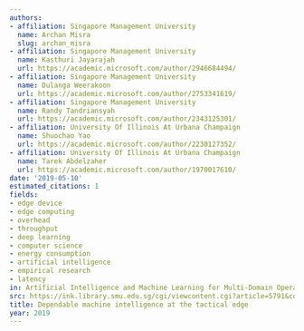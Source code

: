 ```yaml
---
authors:
- affiliation: Singapore Management University
  name: Archan Misra
  slug: archan_misra
- affiliation: Singapore Management University
  name: Kasthuri Jayarajah
  url: https://academic.microsoft.com/author/2946684494/
- affiliation: Singapore Management University
  name: Dulanga Weerakoon
  url: https://academic.microsoft.com/author/2753341619/
- affiliation: Singapore Management University
  name: Randy Tandriansyah
  url: https://academic.microsoft.com/author/2343125301/
- affiliation: University Of Illinois At Urbana Champaign
  name: Shuochao Yao
  url: https://academic.microsoft.com/author/2230127352/
- affiliation: University Of Illinois At Urbana Champaign
  name: Tarek Abdelzaher
  url: https://academic.microsoft.com/author/1970017610/
date: '2019-05-10'
estimated_citations: 1
fields:
- edge device
- edge computing
- overhead
- throughput
- deep learning
- computer science
- energy consumption
- artificial intelligence
- empirical research
- latency
in: Artificial Intelligence and Machine Learning for Multi-Domain Operations Applications
src: https://ink.library.smu.edu.sg/cgi/viewcontent.cgi?article=5791&context=sis_research
title: Dependable machine intelligence at the tactical edge
year: 2019
---
```

